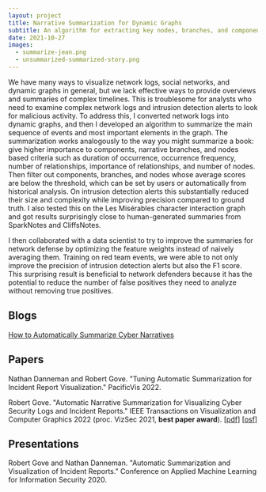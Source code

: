 ```yaml
---
layout: project
title: Narrative Summarization for Dynamic Graphs
subtitle: An algorithm for extracting key nodes, branches, and components from dynamic graphs.
date: 2021-10-27
images:
  - summarize-jean.png
  - unsummarized-summarized-story.png
---
```


We have many ways to visualize network logs, social networks, and dynamic graphs in general, but we lack effective ways to provide overviews and summaries of complex timelines. This is troublesome for analysts who need to examine complex network logs and intrusion detection alerts to look for malicious activity. To address this, I converted network logs into dynamic graphs, and then I developed an algorithm to summarize the main sequence of events and most important elements in the graph. The summarization works analogously to the way you might summarize a book: give higher importance to components, narrative branches, and nodes based criteria such as duration of occurrence, occurrence frequency, number of relationships, importance of relationships, and number of nodes. Then filter out components, branches, and nodes whose average scores are below the threshold, which can be set by users or automatically from historical analysis. On intrusion detection alerts this substantially reduced their size and complexity while improving precision compared to ground truth. I also tested this on the Les Misérables character interaction graph and got results surprisingly close to human-generated summaries from SparkNotes and CliffsNotes.

I then collaborated with a data scientist to try to improve the summaries for network defense by optimizing the feature weights instead of naively averaging them. Training on red team events, we were able to not only improve the precision of intrusion detection alerts but also the F1 score. This surprising result is beneficial to network defenders because it has the potential to reduce the number of false positives they need to analyze without removing true positives.

## Blogs

[How to Automatically Summarize Cyber Narratives](https://twosixtech.com/how-to-automatically-summarize-cyber-narratives/)

## Papers

Nathan Danneman and Robert Gove. "Tuning Automatic Summarization for Incident Report Visualization." PacificVis 2022.

Robert Gove. "Automatic Narrative Summarization for Visualizing Cyber Security Logs and Incident Reports." IEEE Transactions on Visualization and Computer Graphics 2022 (proc. VizSec 2021, **best paper award**). \[[pdf](https://osf.io/q5t79/)\] \[[osf](https://osf.io/ekzbp/)\]

## Presentations

Robert Gove and Nathan Danneman. "Automatic Summarization and Visualization of Incident Reports." Conference on Applied Machine Learning for Information Security 2020.
